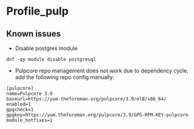 # Profile_pulp

## Known issues

- Disable postgres module

```
dnf -qy module disable postgresql
```

- Pulpcore repo management does not work due to dependency cycle, add the following repo config manually:

```
[pulpcore]
name=Pulpcore 3.9
baseurl=https://yum.theforeman.org/pulpcore/3.9/el8/x86_64/
enabled=1
gpgcheck=1
gpgkey=https://yum.theforeman.org/pulpcore/3.9/GPG-RPM-KEY-pulpcore
module_hotfixes=1
```
